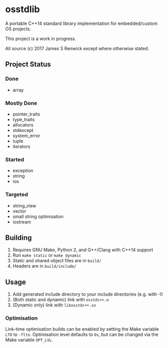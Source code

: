 # osstdlib
A portable C++14 standard library implementation for embedded/custom OS projects.

This project is a work in progress.

All source (c) 2017 James S Renwick except
where otherwise stated.

## Project Status ##
### Done ###
- array
### Mostly Done ###
- pointer_traits
- type_traits
- allocators
- stdexcept
- system_error
- tuple
- iterators
### Started ###
- exception
- string
- ios
### Targeted ###
- string_view
- vector
- small string optimisation
- iostream

## Building ##
1. Requires GNU Make, Python 2, and G++/Clang with C++14 support
1. Run `make static` or `make dynamic`
1. Static and shared object files are in `build/`
1. Headers are in `build/include/`

## Usage ##
1. Add generated include directory to your include directories (e.g. with -I)
1. (Both static and dynamic) link with `osstdc++.o`
1. (Dynamic only) link with `libosstdc++.so`

### Optimisation ###
Link-time optimisation builds can be enabled by setting the Make variable `LTO` to `-flto`.
Optimisation level defaults to `Os`, but can be changed via the Make variable `OPT_LVL`.